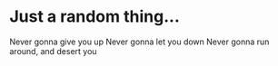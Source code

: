 # Just a random thing...

Never gonna give you up
Never gonna let you down
Never gonna run around, and desert you
